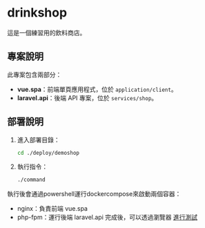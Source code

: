 # drinkshop

這是一個練習用的飲料商店。

## 專案說明

此專案包含兩部分：
- **vue.spa**：前端單頁應用程式，位於 `application/client`。
- **laravel.api**：後端 API 專案，位於 `services/shop`。

## 部署說明

1. 進入部署目錄：
   ```bash
   cd ./deploy/demoshop
2. 執行指令：
    ```bash
    ./command
執行後會通過powershell運行dockercompose來啟動兩個容器：
- nginx：負責前端 vue.spa
- php-fpm：運行後端 laravel.api
完成後，可以透過瀏覽器
[進行測試](http://127.0.0.1:8080/)
